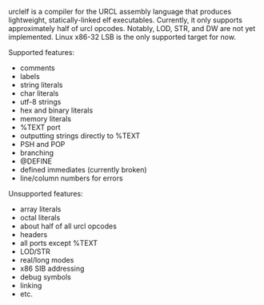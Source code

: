urclelf is a compiler for the URCL assembly language that produces lightweight, statically-linked elf executables. Currently, it only supports approximately half of urcl opcodes. Notably, LOD, STR, and DW are not yet implemented. Linux x86-32 LSB is the only supported target for now.

Supported features:
 - comments
 - labels
 - string literals
 - char literals
 - utf-8 strings
 - hex and binary literals
 - memory literals
 - %TEXT port
 - outputting strings directly to %TEXT
 - PSH and POP
 - branching
 - @DEFINE
 - defined immediates (currently broken)
 - line/column numbers for errors

Unsupported features:
 - array literals
 - octal literals
 - about half of all urcl opcodes
 - headers
 - all ports except %TEXT
 - LOD/STR
 - real/long modes
 - x86 SIB addressing
 - debug symbols
 - linking
 - etc.